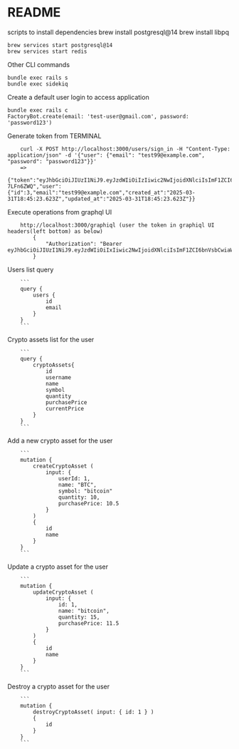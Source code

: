 # README

scripts to install dependencies
    brew install postgresql@14
    brew install libpq 

    brew services start postgresql@14
    brew services start redis


Other CLI commands

    bundle exec rails s
    bundle exec sidekiq


Create a default user login to access application

    bundle exec rails c
    FactoryBot.create(email: 'test-user@gmail.com', password: 'password123')


Generate token from TERMINAL 

        curl -X POST http://localhost:3000/users/sign_in -H "Content-Type: application/json" -d '{"user": {"email": "test99@example.com", "password": "password123"}}'
        => 
        {"token":"eyJhbGciOiJIUzI1NiJ9.eyJzdWIiOiIzIiwic2NwIjoidXNlciIsImF1ZCI6bnVsbCwiaWF0IjoxNzQzNDQ2ODAzLCJleHAiOjE3NDM0NTA0MDMsImp0aSI6ImQ0NTc3NzAyLTQ4ODMtNGM2Zi1iNDMwLWM1YzI0YjAxNTlhMyJ9.IqRqD3p2diK7X6TopP5L_S8vMmUBAi5EqW-7LFn6ZWQ","user":{"id":3,"email":"test99@example.com","created_at":"2025-03-31T18:45:23.623Z","updated_at":"2025-03-31T18:45:23.623Z"}}


Execute operations from graphql UI

        http://localhost:3000/graphiql (user the token in graphiql UI headers(left bottom) as below)
            { 
                "Authorization": "Bearer eyJhbGciOiJIUzI1NiJ9.eyJzdWIiOiIxIiwic2NwIjoidXNlciIsImF1ZCI6bnVsbCwiaWF0IjoxNzQzNTI1MDEzLCJleHAiOjE3NDM1Mjg2MTMsImp0aSI6IjI0ODg2ZjEwLWFjMTgtNDFiOS1iODI4LWY2ZWU2YTU3MWYyZiJ9.Vfd1H3FbT4gj5trphtLi6co8JOFIucqpcxbb2YLrPmU"
            }

Users list query

        ```
        query {
            users {
                id
                email
            }
        }
        ```

Crypto assets list for the user

        ```
        query {
            cryptoAssets{
  	            id
                username
                name
                symbol
                quantity
                purchasePrice
                currentPrice
            }
        }
        ```

Add a new crypto asset for the user

        ```
        mutation {
            createCryptoAsset (
                input: {
                    userId: 1,
                    name: "BTC",
                    symbol: "bitcoin"
                    quantity: 10,
                    purchasePrice: 10.5
                }
            )
            {
                id
                name
            }
        }
        ```        

Update a crypto asset for the user

        ```
        mutation {
            updateCryptoAsset (
                input: {
                    id: 1,
                    name: "bitcoin",
                    quantity: 15,
                    purchasePrice: 11.5
                }
            )
            {
                id
                name
            }
        }
        ```        

Destroy a crypto asset for the user

        ```
        mutation {
            destroyCryptoAsset( input: { id: 1 } )
            {
                id
            }
        }
        ```        
        
